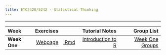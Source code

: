 ```yaml
---
title: ETC2420/5242 - Statistical Thinking
---
```

<hr>

| Week  | Exercises |  | Tutorial Notes    | Group List   | 
|:---------|----:|---:|-------:|--------:|
|<b>Week One</b> | [Webpage](http://st.netlify.com/labs/lab1)   |  [.Rmd](http://st.netlify.com/labs/lab1.Rmd)   | [Introduction to R](../content/weekone/notes.html)| [Week One Groups](../content/weekone/groups.html) |

  